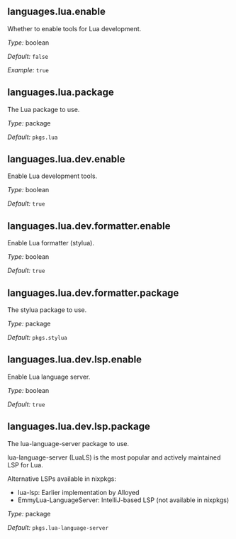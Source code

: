 [comment]: # (Do not edit this file as it is autogenerated. Go to docs/individual-docs if you want to make edits.)


[comment]: # (Please add your documentation on top of this line)

## languages\.lua\.enable



Whether to enable tools for Lua development\.



*Type:*
boolean



*Default:*
` false `



*Example:*
` true `



## languages\.lua\.package



The Lua package to use\.



*Type:*
package



*Default:*
` pkgs.lua `



## languages\.lua\.dev\.enable

Enable Lua development tools\.



*Type:*
boolean



*Default:*
` true `



## languages\.lua\.dev\.formatter\.enable



Enable Lua formatter (stylua)\.



*Type:*
boolean



*Default:*
` true `



## languages\.lua\.dev\.formatter\.package



The stylua package to use\.



*Type:*
package



*Default:*
` pkgs.stylua `



## languages\.lua\.dev\.lsp\.enable



Enable Lua language server\.



*Type:*
boolean



*Default:*
` true `



## languages\.lua\.dev\.lsp\.package



The lua-language-server package to use\.

lua-language-server (LuaLS) is the most popular and actively maintained LSP for Lua\.

Alternative LSPs available in nixpkgs:

 - lua-lsp: Earlier implementation by Alloyed
 - EmmyLua-LanguageServer: IntelliJ-based LSP (not available in nixpkgs)



*Type:*
package



*Default:*
` pkgs.lua-language-server `
